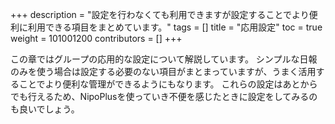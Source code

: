 +++
description = "設定を行わなくても利用できますが設定することでより便利に利用できる項目をまとめています。"
tags = []
title = "応用設定"
toc = true
weight = 101001200
contributors = []
+++

この章ではグループの応用的な設定について解説しています。
シンプルな日報のみを使う場合は設定する必要のない項目がまとまっていますが、うまく活用することでより便利な管理ができるようにもなります。
これらの設定はあとからでも行えるため、NipoPlusを使っていき不便を感じたときに設定をしてみるのも良いでしょう。
